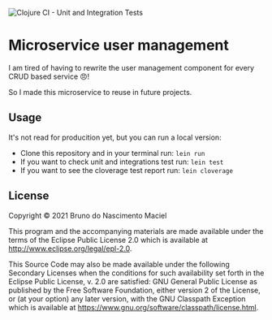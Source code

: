 ![Clojure CI - Unit and Integration Tests](https://github.com/macielti/todo-list-api-clojure/actions/workflows/github_actions.yml/badge.svg)

# Microservice user management

I am tired of having to rewrite the user management component 
for every CRUD based service 😠!

So I made this microservice to reuse in future projects.

## Usage

It's not read for producition yet, but you can run a local version:

- Clone this repository and in your terminal run: `lein run`
- If you want to check unit and integrations test run: `lein test`
- If you want to see the cloverage test report run: `lein cloverage`

## License

Copyright © 2021 Bruno do Nascimento Maciel

This program and the accompanying materials are made available under the terms of the Eclipse Public License 2.0 which
is available at
http://www.eclipse.org/legal/epl-2.0.

This Source Code may also be made available under the following Secondary Licenses when the conditions for such
availability set forth in the Eclipse Public License, v. 2.0 are satisfied: GNU General Public License as published by
the Free Software Foundation, either version 2 of the License, or (at your option) any later version, with the GNU
Classpath Exception which is available at https://www.gnu.org/software/classpath/license.html.
